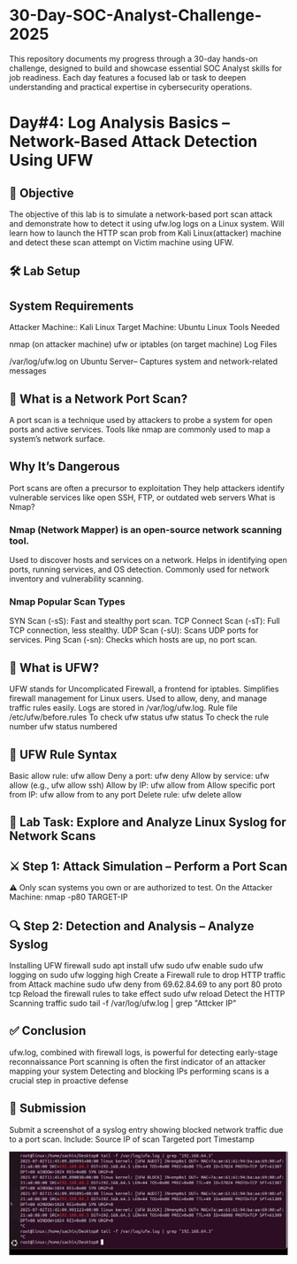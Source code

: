 # 30-Day-SOC-Analyst-Challenge-2025
This repository documents my progress through a 30-day hands-on challenge, designed to build and showcase essential SOC Analyst skills for job readiness. Each day features a focused lab or task to deepen understanding and practical expertise in cybersecurity operations.

# Day#4: Log Analysis Basics – Network-Based Attack Detection Using UFW

## 🎯 Objective

The objective of this lab is to simulate a network-based port scan attack and demonstrate how to detect it using ufw.log logs on a Linux system. Will learn how to launch the HTTP scan prob from Kali Linux(attacker) machine and detect these scan attempt on Victim machine using UFW.


## 🛠️ Lab Setup

## System Requirements

Attacker Machine:: Kali Linux
Target Machine: Ubuntu Linux
Tools Needed

nmap (on attacker machine)
ufw or iptables (on target machine)
Log Files

/var/log/ufw.log on Ubuntu Server– Captures system and network-related messages

## 🧠 What is a Network Port Scan?
A port scan is a technique used by attackers to probe a system for open ports and active services. Tools like nmap are commonly used to map a system’s network surface.

## Why It’s Dangerous
Port scans are often a precursor to exploitation
They help attackers identify vulnerable services like open SSH, FTP, or outdated web servers
What is Nmap?

### Nmap (Network Mapper) is an open-source network scanning tool.
Used to discover hosts and services on a network.
Helps in identifying open ports, running services, and OS detection.
Commonly used for network inventory and vulnerability scanning.

### Nmap Popular Scan Types
SYN Scan (-sS): Fast and stealthy port scan.
TCP Connect Scan (-sT): Full TCP connection, less stealthy.
UDP Scan (-sU): Scans UDP ports for services.
Ping Scan (-sn): Checks which hosts are up, no port scan.

## 🔐 What is UFW?
UFW stands for Uncomplicated Firewall, a frontend for iptables.
Simplifies firewall management for Linux users.
Used to allow, deny, and manage traffic rules easily.
Logs are stored in /var/log/ufw.log.
Rule file /etc/ufw/before.rules
To check ufw status ufw status
To check the rule number ufw status numbered

## 🧾 UFW Rule Syntax
Basic allow rule: ufw allow
Deny a port: ufw deny
Allow by service: ufw allow (e.g., ufw allow ssh)
Allow by IP: ufw allow from
Allow specific port from IP: ufw allow from to any port
Delete rule: ufw delete allow

## 🧪 Lab Task: Explore and Analyze Linux Syslog for Network Scans

## ⚔️ Step 1: Attack Simulation – Perform a Port Scan

⚠️ Only scan systems you own or are authorized to test.
On the Attacker Machine:
nmap -p80 TARGET-IP


## 🔍 Step 2: Detection and Analysis – Analyze Syslog
Installing UFW firewall
sudo apt install ufw
sudo ufw enable
sudo ufw logging on
sudo ufw logging high
Create a Firewall rule to drop HTTP traffic from Attack machine
sudo ufw deny from 69.62.84.69 to any port 80 proto tcp
Reload the firewall rules to take effect
sudo ufw reload
Detect the HTTP Scanning traffic
sudo tail -f /var/log/ufw.log | grep "Attcker IP"


## ✅ Conclusion
ufw.log, combined with firewall logs, is powerful for detecting early-stage reconnaissance
Port scanning is often the first indicator of an attacker mapping your system
Detecting and blocking IPs performing scans is a crucial step in proactive defense


## 📸 Submission

Submit a screenshot of a syslog entry showing blocked network traffic due to a port scan. Include:
Source IP of scan
Targeted port
Timestamp

![image alt](https://github.com/sachinpatil-soc/30-Day-SOC-Analyst-Challenge-2025/blob/b60284964a83a1231ecd8fc12e8698f2ef852046/Network-Based%20Attack%20Detection%20Using%20UFW.png)
